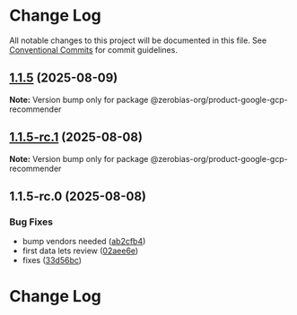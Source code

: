 # Change Log

All notable changes to this project will be documented in this file.
See [Conventional Commits](https://conventionalcommits.org) for commit guidelines.

## [1.1.5](https://github.com/zerobias-org/product/compare/@zerobias-org/product-google-gcp-recommender@1.1.5-rc.1...@zerobias-org/product-google-gcp-recommender@1.1.5) (2025-08-09)

**Note:** Version bump only for package @zerobias-org/product-google-gcp-recommender





## [1.1.5-rc.1](https://github.com/zerobias-org/product/compare/@zerobias-org/product-google-gcp-recommender@1.1.5-rc.0...@zerobias-org/product-google-gcp-recommender@1.1.5-rc.1) (2025-08-08)

**Note:** Version bump only for package @zerobias-org/product-google-gcp-recommender





## 1.1.5-rc.0 (2025-08-08)


### Bug Fixes

* bump vendors needed ([ab2cfb4](https://github.com/zerobias-org/product/commit/ab2cfb4a9cf2e3008e08b068f98011fec096c932))
* first data lets review ([02aee6e](https://github.com/zerobias-org/product/commit/02aee6e8c4f11675de7c63a00f4c8254a67a4dd7))
* fixes ([33d56bc](https://github.com/zerobias-org/product/commit/33d56bcaedf3fa5e3939a33c0fb57eda53539d05))





# Change Log
